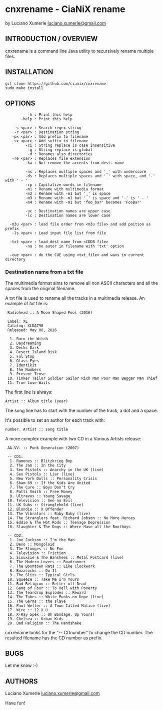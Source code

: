 # cnxrename - CiaNiX rename

by Luciano Xumerle <luciano.xumerle@gmail.com>

## INTRODUCTION / OVERVIEW

cnxrename is a command line Java utility to recursively rename multiple files.

## INSTALLATION

	git clone https://github.com/cianix/cnxrename
	sudo make install

## OPTIONS

~~~~~~
          -h : Print this help
       -help : Print this help

    -s <par> : Search regex string
    -r <par> : Destination string
   -px <par> : Add prefix to filename
   -sx <par> : Add suffix to filename
         -ci : String replace is case insensitive
          -g : String replace is global
          -d : Renames also directories
   -re <par> : Replaces file extension
         -ka : Not remove the accents from dest. name

         -ns : Replaces multiple spaces and '_' with underscore
         -ds : Replaces multiple spaces and '_' with space, and '-' with ' - '
         -cp : Capitalize words in filename
         -m1 : Rename with multimedia format
         -m2 : Rename with -m1 but '_' is space
         -m3 : Rename with -m1 but '_' is space and '-' is ' - '
         -m4 : Rename with -m1 but 'foo_bar' becomes 'FooBar'

         -uc : Destination names are upper case
         -lc : Destination names are lower case

  -m3u <par> : load file order from <m3u file> and add poition as prefix
   -ls <par> : Load input file list from file

  -txt <par> : load dest name from <CDDB file>
         -na : no autor in filename with 'txt' option

  -cue <par> : du the CUE using <txt_file> and wavs in current directory
~~~~~~

### Destination name from a txt file 

The multimedia format aims to remove all non ASCII characters
and all the spaces from the original filename.

A txt file is used to rename all the tracks in a multimedia release.
An example of *txt* file is:

~~~~~
 Radiohead :: A Moon Shaped Pool (2016)

 Label: XL
 Catalog: XLDA790
 Released: May 08, 2016

  1. Burn the Witch
  2. Daydreaming
  3. Decks Dark
  4. Desert Island Disk
  5. Ful Stop
  6. Glass Eyes
  7. Identikit
  8. The Numbers
  9. Present Tense
 10. Tinker Tailor Soldier Sailor Rich Man Poor Man Beggar Man Thief
 11. True Love Waits
~~~~~

The first line is always:

	Artist :: Album title (year)

The song line has to start with the number of the track, a dot and a space.

It's possible to set an author for each track with:

	number. Artist :: song title

A more complex example with two CD in a Various Artists release:

~~~~~
 AA.VV. :: Punk Generation (2007)

 -- CD1:
  1. Ramones :: Blitzkrieg Bop
  2. The Jam :: In the City
  3. Sex Pistols :: Anarchy in the UK (live)
  4. Sex Pistols :: Liar (live)
  5. New York Dolls :: Personality Crisis
  6. Sham 69 :: If the Kids Are United
  7. The Cure :: Boys Don't Cry
  8. Patti Smith :: Free Money
  9. Ultravox :: Young Savage
 10. Television :: See no Evil
 11. UK Subs :: Stranglehold (live)
 12. Blondie :: X Offender
 13. The Vibrators :: Baby Baby (live)
 14. The Stranglers feat. Richard Jobson :: No More Heroes
 15. Eddie & The Hot Rods :: Teenage Depression
 16. Slaughter & The Dogs :: Where Have all the Bootboys

 -- CD2:
  1. Joe Jackson :: I'm the Man
  2. Devo :: Mongoloid
  3. The Stooges :: No Fun
  4. Television :: Friction
  5. Siouxsie & The Banshees :: Metal Postcard (live)
  6. The Modern Lovers :: Roadrunner
  7. The Boomtown Rats :: Like Clockwork
  8. Buzzcocks :: Do It
  9. The Slits :: Typical Girls
 10. Squeeze :: Take Me I'm Yours
 11. Bad Religion :: Better off Dead
 12. Gang of Four :: To Hell with Poverty
 13. The Teardrop Explodes :: Reward
 14. The Tubes :: White Punks on Dope (live)
 15. The Germs :: the slave
 16. Paul Weller :: A Town Called Malice (live)
 17. Wire :: 12 X U
 18. X-Ray Spex :: Oh Bondage, Up Yours!
 19. Chelsea :: Urban Kids
 20. Bad Religion :: The Handshake
~~~~~

cnxrename looks for the "-- CDnumber" to change the CD number.
The resulted filename has the CD number as prefix.

## BUGS

Let me know :-)

## AUTHORS

Luciano Xumerle <luciano.xumerle@gmail.com>

Have fun!
